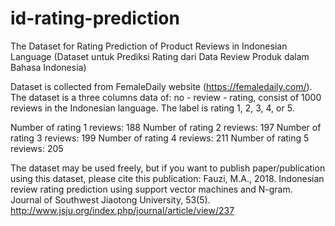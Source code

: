 # id-rating-prediction
The Dataset for Rating Prediction of Product Reviews in Indonesian Language
(Dataset untuk Prediksi Rating dari Data Review Produk dalam Bahasa Indonesia)

Dataset is collected from FemaleDaily website (https://femaledaily.com/).
The dataset is a three columns data of: no - review - rating, consist of 1000 reviews in the Indonesian language. 
The label is rating 1, 2, 3, 4, or 5.

Number of rating 1 reviews: 188
Number of rating 2 reviews: 197
Number of rating 3 reviews: 199
Number of rating 4 reviews: 211
Number of rating 5 reviews: 205

The dataset may be used freely, but if you want to publish paper/publication using this dataset, please cite this publication:
Fauzi, M.A., 2018. Indonesian review rating prediction using support vector machines and N-gram. Journal of Southwest Jiaotong University, 53(5).
http://www.jsju.org/index.php/journal/article/view/237
